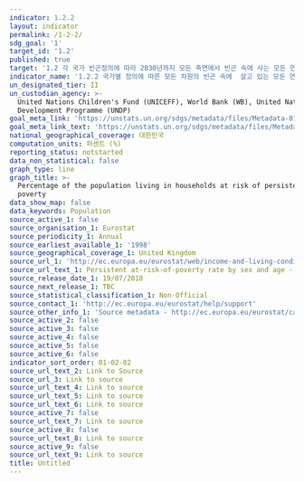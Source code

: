 ```yaml
---
indicator: 1.2.2
layout: indicator
permalink: /1-2-2/
sdg_goal: '1'
target_id: '1.2'
published: true
target: '1.2 각 국가 빈곤정의에 따라 2030년까지 모든 측면에서 빈곤 속에 사는 모든 연령층의 남성, 여성, 그리고 아동'
indicator_name: '1.2.2 국가별 정의에 따른 모든 차원의 빈곤 속에  살고 있는 모든 연령의 남성, 여성 및 아동의 비율'
un_designated_tier: II
un_custodian_agency: >-
  United Nations Children's Fund (UNICEFF), World Bank (WB), United Nations
  Development Programme (UNDP)
goal_meta_link: 'https://unstats.un.org/sdgs/metadata/files/Metadata-01-02-02.pdf'
goal_meta_link_text: 'https://unstats.un.org/sdgs/metadata/files/Metadata-01-02-02.pdf'
national_geographical_coverage: 대한민국
computation_units: 퍼센트 (%)
reporting_status: notstarted
data_non_statistical: false
graph_type: line
graph_title: >-
  Percentage of the population living in households at risk of persistent
  poverty
data_show_map: false
data_keywords: Population
source_active_1: false
source_organisation_1: Eurostat
source_periodicity_1: Annual
source_earliest_available_1: '1998'
source_geographical_coverage_1: United Kingdom
source_url_1: 'http://ec.europa.eu/eurostat/web/income-and-living-conditions/data/database'
source_url_text_1: Persistent at-risk-of-poverty rate by sex and age - EU-SILC survey (ilc_li21)
source_release_date_1: 19/07/2018
source_next_release_1: TBC
source_statistical_classification_1: Non-Official
source_contact_1: 'http://ec.europa.eu/eurostat/help/support'
source_other_info_1: 'Source metadata - http://ec.europa.eu/eurostat/cache/metadata/en/ilc_esms.htm'
source_active_2: false
source_active_3: false
source_active_4: false
source_active_5: false
source_active_6: false
indicator_sort_order: 01-02-02
source_url_text_2: Link to Source
source_url_3: Link to source
source_url_text_4: Link to source
source_url_text_5: Link to source
source_url_text_6: Link to source
source_active_7: false
source_url_text_7: Link to source
source_active_8: false
source_url_text_8: Link to source
source_active_9: false
source_url_text_9: Link to source
title: Untitled
---
```

